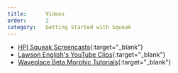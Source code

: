 ```yaml
---
title:      Videos
order:      2
category:   Getting Started with Squeak
---
```

* [HPI Squeak Screencasts][gsws]{:target="_blank"}
* [Lawson English's YouTube Clips][ytvle]{:target="_blank"}
* [Waveplace Beta Morphic Tutorials][wswm]{:target="_blank"}


[gsws]: https://www.hpi.uni-potsdam.de/swa/trac/SqueakCommunityProjects/wiki/squeak_screencasts
[ytvle]: https://www.youtube.com/user/sparaig
[wswm]: https://web.archive.org/web/20210307192813/https://www.waveplace.com/courseware/basic-etoys/beta.jsp
